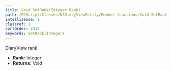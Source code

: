 ```yaml
---
title: Void SetRank(Integer Rank)
path: /EJScript/Classes/NSDiaryViewEntity/Member functions/Void SetRank(Integer p_0)
intellisense: 1
classref: 1
sortOrder: 2417
keywords: SetRank(Integer)
---
```



DiaryView rank.



* **Rank:** Integer
* **Returns:** Void


